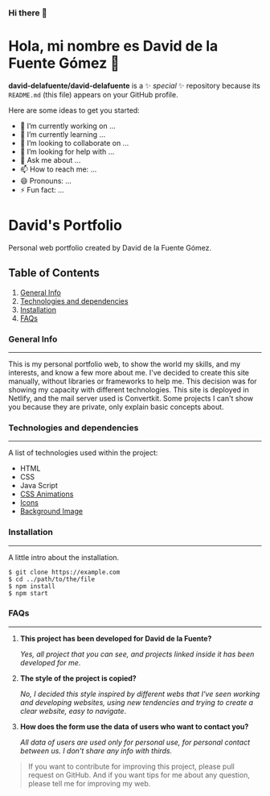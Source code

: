 
### Hi there 👋

# Hola, mi nombre es David de la Fuente Gómez 👋


**david-delafuente/david-delafuente** is a ✨ _special_ ✨ repository because its `README.md` (this file) appears on your GitHub profile.

Here are some ideas to get you started:

- 🔭 I’m currently working on ...
- 🌱 I’m currently learning ...
- 👯 I’m looking to collaborate on ...
- 🤔 I’m looking for help with ...
- 💬 Ask me about ...
- 📫 How to reach me: ...
- 😄 Pronouns: ...
- ⚡ Fun fact: ...


# David's Portfolio
Personal web portfolio created by David de la Fuente Gómez.

## Table of Contents
1. [General Info](#general-info)
2. [Technologies and dependencies](#technologies-and-dependencies)
3. [Installation](#installation)
4. [FAQs](#faqs)
   
### General Info
***
This is my personal portfolio web, to show the world my skills, and my interests, and know a few more about me.
I've decided to create this site manually, without libraries or frameworks to help me. This decision was for showing my capacity with different technologies.
This site is deployed in Netlify, and the mail server used is Convertkit.
Some projects I can't show you because they are private, only explain basic concepts about.

<!-- 
### Screenshot
***
Example to insert images
![Image text](https://www.seiu1000.org/sites/main/files/main-images/camera_lense_0.jpeg)
-->

### Technologies and dependencies
***
A list of technologies used within the project:

* HTML
* CSS
* Java Script
* [CSS Animations](https://animate.style)
* [Icons](https://ionic.io/ionicons)
* [Background Image](https://unsplash.com/es/fotos/oMpAz-DN-9I)
  
### Installation
***
A little intro about the installation. 
```
$ git clone https://example.com
$ cd ../path/to/the/file
$ npm install
$ npm start
```
 
### FAQs
***

1. **This project has been developed for David de la Fuente?**
   
   _Yes, all project that you can see, and projects linked inside it has been developed for me_. 

2. __The style of the project is copied?__

   _No, I decided this style inspired by different webs that I've seen working and developing websites, using new tendencies and trying to create a clear website, easy to navigate_.
   
3. __How does the form use the data of users who want to contact you?__

   _All data of users are used only for personal use, for personal contact between us. I don't share any info with thirds._
   

> If you want to contribute for improving this project, please pull request on GitHub.
> And if you want tips for me about any question, please tell me for improving my web.
